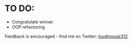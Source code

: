 # TO DO:
- Congratulate winner
- OOP refactoring

Feedback is encouraged - find me on Twitter: [loudmouse312](https://twitter.com/loudmouse312)
